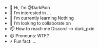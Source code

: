 - 👋 Hi, I’m @DarkPxin
- 👀 I’m interested in ...
- 🌱 I’m currently learning Nothing
- 💞️ I’m looking to collaborate on 
- 📫 How to reach me Discord --> dark_pxin
- 😄 Pronouns: WTF?
- ⚡ Fun fact: ...

<!---
DarkPxin/DarkPxin is a ✨ special ✨ repository because its `README.md` (this file) appears on your GitHub profile.
You can click the Preview link to take a look at your changes.
--->
